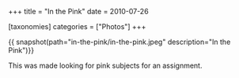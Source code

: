 +++
title = "In the Pink"
date = 2010-07-26

[taxonomies]
categories = ["Photos"]
+++

{{ snapshot(path="in-the-pink/in-the-pink.jpeg" description="In the Pink")}}

This was made looking for pink subjects for an assignment.
